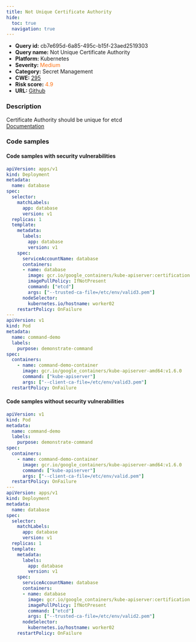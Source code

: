 ```yaml
---
title: Not Unique Certificate Authority
hide:
  toc: true
  navigation: true
---
```


<style>
  .highlight .hll {
    background-color: #ff171742;
  }
  .md-content {
    max-width: 1100px;
    margin: 0 auto;
  }
</style>

-   **Query id:** cb7e695d-6a85-495c-b15f-23aed2519303
-   **Query name:** Not Unique Certificate Authority
-   **Platform:** Kubernetes
-   **Severity:** <span style="color:#ff7213">Medium</span>
-   **Category:** Secret Management
-   **CWE:** <a href="https://cwe.mitre.org/data/definitions/295.html" onclick="newWindowOpenerSafe(event, 'https://cwe.mitre.org/data/definitions/295.html')">295</a>
-   **Risk score:** <span style="color:#ff7213">4.9</span>
-   **URL:** [Github](https://github.com/Checkmarx/kics/tree/master/assets/queries/k8s/not_unique_certificate_authority)

### Description
Certificate Authority should be unique for etcd<br>
[Documentation](https://kubernetes.io/docs/tasks/inject-data-application/define-command-argument-container/)

### Code samples
#### Code samples with security vulnerabilities
```yaml title="Positive test num. 1 - yaml file" hl_lines="22"
apiVersion: apps/v1
kind: Deployment
metadata:
  name: database
spec:
  selector:
    matchLabels:
      app: database
      version: v1
  replicas: 1
  template:
    metadata:
      labels:
        app: database
        version: v1
    spec:
      serviceAccountName: database
      containers:
      - name: database
        image: gcr.io/google_containers/kube-apiserver:certification
        imagePullPolicy: IfNotPresent
        command: ["etcd"]
        args: ["--trusted-ca-file=/etc/env/valid3.pem"]
      nodeSelector:
        kubernetes.io/hostname: worker02  
    restartPolicy: OnFailure
---
apiVersion: v1
kind: Pod
metadata:
  name: command-demo
  labels:
    purpose: demonstrate-command
spec:
  containers:
    - name: command-demo-container
      image: gcr.io/google_containers/kube-apiserver-amd64:v1.6.0
      command: ["kube-apiserver"]
      args: ["--client-ca-file=/etc/env/valid3.pem"]
  restartPolicy: OnFailure

```


#### Code samples without security vulnerabilities
```yaml title="Negative test num. 1 - yaml file"
apiVersion: v1
kind: Pod
metadata:
  name: command-demo
  labels:
    purpose: demonstrate-command
spec:
  containers:
    - name: command-demo-container
      image: gcr.io/google_containers/kube-apiserver-amd64:v1.6.0
      command: ["kube-apiserver"]
      args: ["--client-ca-file=/etc/env/valid.pem"]
  restartPolicy: OnFailure
---
apiVersion: apps/v1
kind: Deployment
metadata:
  name: database
spec:
  selector:
    matchLabels:
      app: database
      version: v1
  replicas: 1
  template:
    metadata:
      labels:
        app: database
        version: v1
    spec:
      serviceAccountName: database
      containers:
      - name: database
        image: gcr.io/google_containers/kube-apiserver:certification
        imagePullPolicy: IfNotPresent
        command: ["etcd"]
        args: ["--trusted-ca-file=/etc/env/valid2.pem"]
      nodeSelector:
        kubernetes.io/hostname: worker02  
    restartPolicy: OnFailure

```

